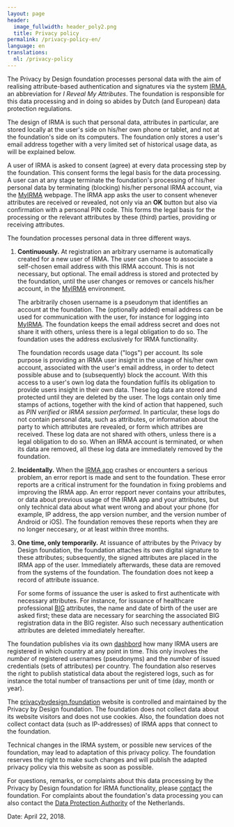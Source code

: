 ```yaml
---
layout: page
header:
  image_fullwidth: header_poly2.png
  title: Privacy policy
permalink: /privacy-policy-en/
language: en
translations:
  nl: /privacy-policy
---
```


The Privacy by Design foundation processes personal data with the aim
of realising attribute-based authentication and signatures via the
system [IRMA](/irma-en), an abbreviation for *I Reveal My Attributes*.
The foundation is responsible for this data processing and in doing so
abides by Dutch (and European) data protection regulations.

The design of IRMA is such that personal data, attributes in
particular, are stored locally at the user's side on his/her own phone
or tablet, and not at the foundation's side on its computers. The
foundation only stores a user's email address together with a very
limited set of historical usage data, as will be explained below.

A user of IRMA is asked to consent (agree) at every data processing
step by the foundation. This consent forms the legal basis for the
data processing. A user can at any stage terminate the foundation's
processing of his/her personal data by terminating (blocking) his/her
personal IRMA account, via the [MyIRMA](/myirma) webpage. The IRMA app
asks the user to consent whenever attributes are received or revealed,
not only via an **OK** button but also via confirmation with a
personal PIN code. This forms the legal basis for the processing or
the relevant attributes by these (third) parties, providing or
receiving attributes.

The foundation processes personal data in three different ways.

1. **Continuously.** At registration an arbitrary username is
   automatically created for a new user of IRMA. The user can choose
   to associate a self-chosen email address with this IRMA
   account. This is not necessary, but optional. The email address is
   stored and protected by the foundation, until the user changes or
   removes or cancels his/her account, in the [MyIRMA](/myirma)
   environment.

   The arbitrarily chosen username is a pseudonym that identifies an
   account at the foundation. The (optionally added) email address 
   can be used for communication with the user, for instance for
   logging into [MyIRMA](/myirma). The foundation keeps the email
   address secret and does not share it with others, unless there is a
   legal obligation to do so. The foundation uses the address
   exclusively for IRMA functionality.

   The foundation records usage data ("logs") per account. Its sole
   purpose is providing an IRMA user insight in the usage of his/her
   own account, associated with the user's email address, in order to
   detect possible abuse and to (subsequently) block the account. With
   this access to a user's own log data the foundation fulfils its
   obligation to provide users insight in their own data. These log
   data are stored and protected until they are deleted by the
   user. The logs contain only time stamps of actions, together with
   the kind of action that happened, such as *PIN verified* or *IRMA
   session performed*. In particular, these logs do not contain
   personal data, such as attributes, or information about the party
   to which attributes are revealed, or form which attribes are
   received. These log data are not shared with others, unless there
   is a legal obligation to do so. When an IRMA account is terminated,
   or when its data are removed, all these log data are immediately
   removed by the foundation.

2. **Incidentally.** When the [IRMA app](/download-en) crashes or
   encounters a serious problem, an error report is made and sent
   to the foundation. These error reports are a critical instrument
   for the foundation in fixing problems and improving the IRMA app.
   An error repport never contains your attributes, or data about
   previous usage of the IRMA app and your attributes, but only
   technical data about what went wrong and about your phone (for example,
   IP address, the app version number, and the version number of
   Android or iOS). The foundation removes these reports when they
   are no longer neccesary, or at least within three months.

3. **One time, only temporarily.** At issuance of attributes by the
   Privacy by Design foundation, the foundation attaches its own
   digital signature to these attributes; subsequently, the signed
   attributes are placed in the IRMA app of the user. Immediately
   afterwards, these data are removed from the systems of the
   foundation. The foundation does not keep a record of attribute
   issuance.

   For some forms of issuance the user is asked to first authenticate
   with necessary attributes. For instance, for issuance of healthcare
   professional [BIG](https://english.bigregister.nl/) attributes, the
   name and date of birth of the user are asked first; these data are
   necessary for searching the associated BIG registration data in the
   BIG register. Also such necessary authentication attributes are
   deleted immediately hereafter.

The foundation publishes via its own
[dashbord](https://metrics.privacybydesign.foundation/grafana/dashboard/db/irma-dashboard?orgId=1)
how many IRMA users are registered in which country at any point in
time. This only involves the *number* of registered usernames
(pseudonyms) and the *number* of issued credentials (sets of
attributes) per country. The foundation also reserves the right to
publish statistical data about the registered logs, such as for
instance the total number of transactions per unit of time (day, month
or year).

The [privacybydesign.foundation](https://privacybydesign.foundation)
website is controlled and maintained by the Privacy by Design
foundation. The foundation does not collect data about its website
visitors and does not use cookies. Also, the foundation does not
collect contact data (such as IP-addresses) of IRMA apps that connect
to the foundation.

Technical changes in the IRMA system, or possible new services of the
foundation, may lead to adaptation of this privacy policy. The
foundation reserves the right to make such changes and will publish
the adapted privacy policy via this website as soon as possible.

For questions, remarks, or complaints about this data processing by
the Privacy by Design foundation for IRMA functionality, please
[contact](/contact-en) the foundation. For complaints about the
foundation's data processing you can also contact the [Data Protection
Authority](https://autoriteitpersoonsgegevens.nl/en) of the
Netherlands.

Date: April 22, 2018.
